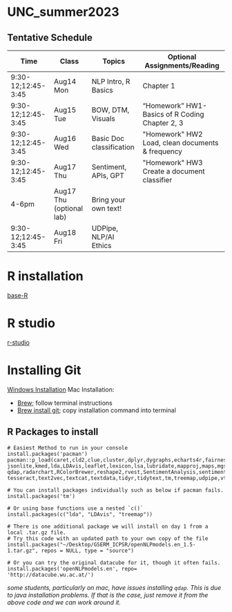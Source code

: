 # UNC_summer2023

## Tentative Schedule

| Time                   | Class                       | Topics                       |  Optional Assignments/Reading                     |  
|------------------------|-----------------------------|------------------------------|---------------------------------------------------|
| 9:30-12;12:45-3:45     | Aug14 Mon                   | NLP Intro, R Basics          | Chapter 1                                         |  
| 9:30-12;12:45-3:45     | Aug15 Tue                   | BOW, DTM, Visuals            |  “Homework” HW1-Basics of R Coding Chapter 2, 3   |   
| 9:30-12;12:45-3:45     | Aug16 Wed                   | Basic Doc classification     |  "Homework" HW2 Load, clean documents & frequency |   
| 9:30-12;12:45-3:45     | Aug17 Thu                   | Sentiment, APIs, GPT         |  "Homework" HW3 Create a document classifier      | 
| 4-6pm                  | Aug17 Thu (optional lab)    | Bring your own text!         |                                                   |  
| 9:30-12;12:45-3:45     | Aug18 Fri                   | UDPipe, NLP/AI Ethics        |                                                   |  

# R installation
[base-R](https://cran.r-project.org/)

# R studio
[r-studio](https://posit.co/download/rstudio-desktop/)

# Installing Git
[Windows Installation](https://git-scm.com/download/win)
Mac Installation:
 - [Brew](https://brew.sh/); follow terminal instructions
 - [Brew install git](https://git-scm.com/download/mac); copy installation command into terminal

## R Packages to install

```
# Easiest Method to run in your console
install.packages('pacman')
pacman::p_load(caret,cld2,clue,cluster,dplyr,dygraphs,echarts4r,fairness,ggplot2,ggthemes,ggwordcloud,glmnet,googleLanguageR,httr,hunspell,
jsonlite,kmed,lda,LDAvis,leaflet,lexicon,lsa,lubridate,mapproj,maps,mgsub,MLmetrics,ModelMetrics,openNLP,plotrix,plyr,pROC,
qdap,radarchart,RColorBrewer,reshape2,rvest,SentimentAnalysis,sentimentr,skmeans,spelling,stringi,stringr,
tesseract,text2vec,textcat,textdata,tidyr,tidytext,tm,treemap,udpipe,vtreat,wordcloud,wordcloud2,xts,yardstick,zoo)

# You can install packages individually such as below if pacman fails.
install.packages('tm')

# Or using base functions use a nested `c()`
install.packages(c("lda", "LDAvis", "treemap"))

```

```
# There is one additional package we will install on day 1 from a local .tar.gz file.
# Try this code with an updated path to your own copy of the file
install.packages("~/Desktop/GSERM_ICPSR/openNLPmodels.en_1.5-1.tar.gz", repos = NULL, type = "source")

# Or you can try the original datacube for it, though it often fails.
install.packages('openNLPmodels.en', repo= 'http://datacube.wu.ac.at/')
```

*some students, particularly on mac, have issues installing `qdap`.  This is due to java installation problems.  If that is the case, just remove it from the above code and we can work around it.*
